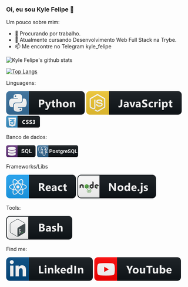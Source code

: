 ### Oi, eu sou Kyle Felipe 👋

Um pouco sobre mim:

- 🔭 Procurando por trabalho.
- 🌱 Atualmente cursando Desenvolvimento Web Full Stack na Trybe.
- 📫 Me encontre no Telegram kyle_felipe  


![Kyle Felipe's github stats](https://github-readme-stats.vercel.app/api?username=kylefelipe&show_icons=true&theme=blue-green)

[![Top Langs](https://github-readme-stats.vercel.app/api/top-langs/?username=kylefelipe&&layout=compact)](https://github.com/anuraghazra/github-readme-stats)

Linguagens:

![Python](./img/python.svg) ![JavaScript](./img/js.svg) ![Css](./img/css3.png)

Banco de dados:

![SQL](./img/sql.png) ![PostgreSQL](./img/postgresql.png)

Frameworks/Libs

![React](img/react.svg) ![NodeJs](./img/nodejs.svg)

Tools:  

![Bash](./img/bash.svg)

Find me:

[![Linkedin](./img/linkedin.svg)](https://www.linkedin.com/in/kylefelipe/) [![Youtube - ThinFree Geo](img/youtube.svg)](https://www.youtube.com/thinkfreegeo)

<!-- <details>
  <summary> <b>Things to know about me! </b> <i>(Click to expand)</i> </summary>
    <b>
    Coloque aqui umas coisas
 <details> -->
